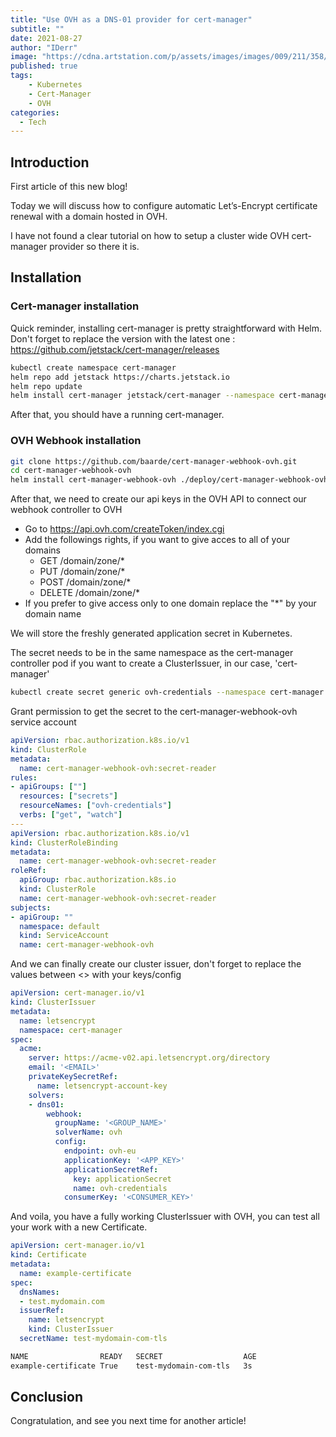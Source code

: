 ```yaml
---
title: "Use OVH as a DNS-01 provider for cert-manager"
subtitle: ""
date: 2021-08-27
author: "IDerr"
image: "https://cdna.artstation.com/p/assets/images/images/009/211/358/large/bala-vidhya-sagar-1.jpg?1517728575"
published: true
tags:
    - Kubernetes
    - Cert-Manager
    - OVH
categories: 
  - Tech
---
```


## Introduction
First article of this new blog!

Today we will discuss how to configure automatic Let’s-Encrypt certificate renewal with a domain hosted in OVH.

I have not found a clear tutorial on how to setup a cluster wide OVH cert-manager provider so there it is.

## Installation
### Cert-manager installation

Quick reminder, installing cert-manager is pretty straightforward with Helm.
Don't forget to replace the version with the latest one : https://github.com/jetstack/cert-manager/releases
```bash
kubectl create namespace cert-manager
helm repo add jetstack https://charts.jetstack.io
helm repo update
helm install cert-manager jetstack/cert-manager --namespace cert-manager --create-namespace --version v1.5.3 --set installCRDs=true

```
After that, you should have a running cert-manager.

### OVH Webhook installation

```bash
git clone https://github.com/baarde/cert-manager-webhook-ovh.git
cd cert-manager-webhook-ovh
helm install cert-manager-webhook-ovh ./deploy/cert-manager-webhook-ovh --set groupName='<GROUP_NAME>'
```
After that, we need to create our api keys in the OVH API to connect our webhook controller to OVH

- Go to https://api.ovh.com/createToken/index.cgi 
- Add the followings rights, if you want to give acces to all of your domains
  - GET /domain/zone/*
  - PUT /domain/zone/*
  - POST /domain/zone/*
  - DELETE /domain/zone/*
- If you prefer to give access only to one domain replace the "*" by your domain name

We will store the freshly generated application secret in Kubernetes.

The secret needs to be in the same namespace as the cert-manager controller pod if you want to create a ClusterIssuer, in our case, 'cert-manager'

```bash
kubectl create secret generic ovh-credentials --namespace cert-manager --from-literal=applicationSecret='<OVHSECRET>'
```
Grant permission to get the secret to the cert-manager-webhook-ovh service account
```yaml
apiVersion: rbac.authorization.k8s.io/v1
kind: ClusterRole
metadata:
  name: cert-manager-webhook-ovh:secret-reader
rules:
- apiGroups: [""]
  resources: ["secrets"]
  resourceNames: ["ovh-credentials"]
  verbs: ["get", "watch"]
---
apiVersion: rbac.authorization.k8s.io/v1
kind: ClusterRoleBinding
metadata:
  name: cert-manager-webhook-ovh:secret-reader
roleRef:
  apiGroup: rbac.authorization.k8s.io
  kind: ClusterRole
  name: cert-manager-webhook-ovh:secret-reader
subjects:
- apiGroup: ""
  namespace: default
  kind: ServiceAccount
  name: cert-manager-webhook-ovh
```
And we can finally create our cluster issuer, don't forget to replace the values between <> with your keys/config
```yaml
apiVersion: cert-manager.io/v1
kind: ClusterIssuer
metadata:
  name: letsencrypt
  namespace: cert-manager
spec:
  acme:
    server: https://acme-v02.api.letsencrypt.org/directory
    email: '<EMAIL>'
    privateKeySecretRef:
      name: letsencrypt-account-key
    solvers:
    - dns01:
        webhook:
          groupName: '<GROUP_NAME>'
          solverName: ovh
          config:
            endpoint: ovh-eu
            applicationKey: '<APP_KEY>'
            applicationSecretRef:
              key: applicationSecret
              name: ovh-credentials
            consumerKey: '<CONSUMER_KEY>'
```
And voila, you have a fully working ClusterIssuer with OVH, you can test all your work with a new Certificate.

```yaml
apiVersion: cert-manager.io/v1
kind: Certificate
metadata:
  name: example-certificate
spec:
  dnsNames:
  - test.mydomain.com
  issuerRef:
    name: letsencrypt
    kind: ClusterIssuer
  secretName: test-mydomain-com-tls
```

```bash
NAME                READY   SECRET                  AGE
example-certificate True    test-mydomain-com-tls   3s
```

## Conclusion

Congratulation, and see you next time for another article! 
